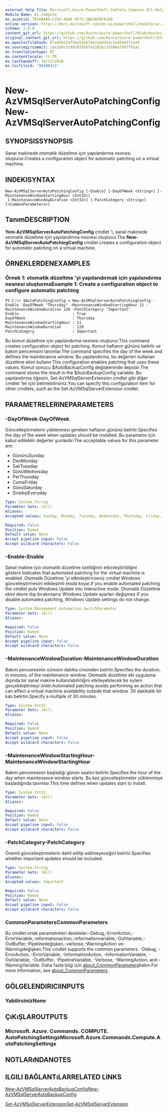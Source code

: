 ```yaml
---
external help file: Microsoft.Azure.PowerShell.Cmdlets.Compute.dll-Help.xml
Module Name: Az.Compute
ms.assetid: 7016BAA9-C25D-404E-9F75-2BE49FBF91A8
online version: https://docs.microsoft.com/en-us/powershell/module/az.compute/new-azvmsqlserverautopatchingconfig
schema: 2.0.0
content_git_url: https://github.com/Azure/azure-powershell/blob/master/src/Compute/Compute/help/New-AzVMSqlServerAutoPatchingConfig.md
original_content_git_url: https://github.com/Azure/azure-powershell/blob/master/src/Compute/Compute/help/New-AzVMSqlServerAutoPatchingConfig.md
ms.openlocfilehash: 6fe89822af5be532674e22dd3e1c1edd583fced4
ms.sourcegitcommit: 1de2b6c3c99197958fa2101bc37680e7507f91ac
ms.translationtype: MT
ms.contentlocale: tr-TR
ms.lasthandoff: 10/13/2020
ms.locfileid: "94108411"
---
```

# <span data-ttu-id="b7342-101">New-AzVMSqlServerAutoPatchingConfig</span><span class="sxs-lookup"><span data-stu-id="b7342-101">New-AzVMSqlServerAutoPatchingConfig</span></span>

## <span data-ttu-id="b7342-102">SYNOPSIS</span><span class="sxs-lookup"><span data-stu-id="b7342-102">SYNOPSIS</span></span>
<span data-ttu-id="b7342-103">Sanal makinede otomatik düzeltme için yapılandırma nesnesi oluşturur.</span><span class="sxs-lookup"><span data-stu-id="b7342-103">Creates a configuration object for automatic patching on a virtual machine.</span></span>

## <span data-ttu-id="b7342-104">INDEKI</span><span class="sxs-lookup"><span data-stu-id="b7342-104">SYNTAX</span></span>

```
New-AzVMSqlServerAutoPatchingConfig [-Enable] [-DayOfWeek <String>] [-MaintenanceWindowStartingHour <Int32>]
 [-MaintenanceWindowDuration <Int32>] [-PatchCategory <String>] [<CommonParameters>]
```

## <span data-ttu-id="b7342-105">Tanım</span><span class="sxs-lookup"><span data-stu-id="b7342-105">DESCRIPTION</span></span>
<span data-ttu-id="b7342-106">**Yeni-AzVMSqlServerAutoPatchingConfig** cmdlet 'i, sanal makinede otomatik düzeltme için yapılandırma nesnesi oluşturur.</span><span class="sxs-lookup"><span data-stu-id="b7342-106">The **New-AzVMSqlServerAutoPatchingConfig** cmdlet creates a configuration object for automatic patching on a virtual machine.</span></span>

## <span data-ttu-id="b7342-107">ÖRNEKLERDEN</span><span class="sxs-lookup"><span data-stu-id="b7342-107">EXAMPLES</span></span>

### <span data-ttu-id="b7342-108">Örnek 1: otomatik düzeltme 'yi yapılandırmak için yapılandırma nesnesi oluşturma</span><span class="sxs-lookup"><span data-stu-id="b7342-108">Example 1: Create a configuration object to configure automatic patching</span></span>
```
PS C:\> $AutoPatchingConfig = New-AzVMSqlServerAutoPatchingConfig -Enable -DayOfWeek "Thursday" -MaintenanceWindowStartingHour 11 -MaintenanceWindowDuration 120 -PatchCategory "Important"
Enable                        : True
DayOfWeek                     : Thursday
MaintenanceWindowStartingHour : 11
MaintenanceWindowDuration     : 120
PatchCategory                 : Important
```

<span data-ttu-id="b7342-109">Bu komut düzeltme için yapılandırma nesnesi oluşturur.</span><span class="sxs-lookup"><span data-stu-id="b7342-109">This command creates configuration object for patching.</span></span>
<span data-ttu-id="b7342-110">Komut haftanın gününü belirtir ve bakım penceresini tanımlar.</span><span class="sxs-lookup"><span data-stu-id="b7342-110">The command specifies the day of the week and defines the maintenance window.</span></span>
<span data-ttu-id="b7342-111">Bu yapılandırma, bu değerleri kullanan düzeltme ekini kullanır.</span><span class="sxs-lookup"><span data-stu-id="b7342-111">This configuration enables patching that uses these values.</span></span>
<span data-ttu-id="b7342-112">Komut sonucu $AutoBackupConfig değişkeninde depolar.</span><span class="sxs-lookup"><span data-stu-id="b7342-112">The command stores the result in the $AutoBackupConfig variable.</span></span>
<span data-ttu-id="b7342-113">Bu yapılandırma öğesini, Set-AzVMSqlServerExtension cmdlet gibi diğer cmdlet 'ler için belirtebilirsiniz.</span><span class="sxs-lookup"><span data-stu-id="b7342-113">You can specify this configuration item for other cmdlets, such as the Set-AzVMSqlServerExtension cmdlet.</span></span>

## <span data-ttu-id="b7342-114">PARAMETRELERINE</span><span class="sxs-lookup"><span data-stu-id="b7342-114">PARAMETERS</span></span>

### <span data-ttu-id="b7342-115">-DayOfWeek</span><span class="sxs-lookup"><span data-stu-id="b7342-115">-DayOfWeek</span></span>
<span data-ttu-id="b7342-116">Güncelleştirmelerin yüklenmesi gereken haftanın gününü belirtir.</span><span class="sxs-lookup"><span data-stu-id="b7342-116">Specifies the day of the week when updates should be installed.</span></span>
<span data-ttu-id="b7342-117">Bu parametre için kabul edilebilir değerler şunlardır:</span><span class="sxs-lookup"><span data-stu-id="b7342-117">The acceptable values for this parameter are:</span></span>
- <span data-ttu-id="b7342-118">Gününü</span><span class="sxs-lookup"><span data-stu-id="b7342-118">Sunday</span></span>
- <span data-ttu-id="b7342-119">Den</span><span class="sxs-lookup"><span data-stu-id="b7342-119">Monday</span></span>
- <span data-ttu-id="b7342-120">Salı</span><span class="sxs-lookup"><span data-stu-id="b7342-120">Tuesday</span></span>
- <span data-ttu-id="b7342-121">Günü</span><span class="sxs-lookup"><span data-stu-id="b7342-121">Wednesday</span></span>
- <span data-ttu-id="b7342-122">Per</span><span class="sxs-lookup"><span data-stu-id="b7342-122">Thursday</span></span>
- <span data-ttu-id="b7342-123">Cuma</span><span class="sxs-lookup"><span data-stu-id="b7342-123">Friday</span></span>
- <span data-ttu-id="b7342-124">Günü</span><span class="sxs-lookup"><span data-stu-id="b7342-124">Saturday</span></span>
- <span data-ttu-id="b7342-125">Sıradışı</span><span class="sxs-lookup"><span data-stu-id="b7342-125">Everyday</span></span>

```yaml
Type: System.String
Parameter Sets: (All)
Aliases:
Accepted values: Sunday, Monday, Tuesday, Wednesday, Thursday, Friday, Saturday, Everyday

Required: False
Position: Named
Default value: None
Accept pipeline input: False
Accept wildcard characters: False
```

### <span data-ttu-id="b7342-126">-Enable</span><span class="sxs-lookup"><span data-stu-id="b7342-126">-Enable</span></span>
<span data-ttu-id="b7342-127">Sanal makine için otomatik düzeltme özelliğinin etkinleştirildiğini gösterir.</span><span class="sxs-lookup"><span data-stu-id="b7342-127">Indicates that automated patching for the virtual machine is enabled.</span></span>
<span data-ttu-id="b7342-128">Otomatik Düzeltme 'yi etkinleştirirseniz cmdlet Windows güncelleştirmesini etkileşimli moda koyar.</span><span class="sxs-lookup"><span data-stu-id="b7342-128">If you enable automated patching the cmdlet puts Windows Update into interactive mode.</span></span>
<span data-ttu-id="b7342-129">Otomatik Düzeltme ekini devre dışı bırakırsanız Windows Update ayarları değişmez.</span><span class="sxs-lookup"><span data-stu-id="b7342-129">If you disable automated patching, Windows Update settings do not change.</span></span>

```yaml
Type: System.Management.Automation.SwitchParameter
Parameter Sets: (All)
Aliases:

Required: False
Position: Named
Default value: None
Accept pipeline input: False
Accept wildcard characters: False
```

### <span data-ttu-id="b7342-130">-MaintenanceWindowDuration</span><span class="sxs-lookup"><span data-stu-id="b7342-130">-MaintenanceWindowDuration</span></span>
<span data-ttu-id="b7342-131">Bakım penceresinin süresini dakika cinsinden belirtir.</span><span class="sxs-lookup"><span data-stu-id="b7342-131">Specifies the duration, in minutes, of the maintenance window.</span></span>
<span data-ttu-id="b7342-132">Otomatik düzeltme eki uygulama dışında bir sanal makine kullanılabilirliğini etkileyebilecek bir eylem gerçekleştirmeyi önler.</span><span class="sxs-lookup"><span data-stu-id="b7342-132">Automated patching avoids performing an action that can affect a virtual machine availability outside that window.</span></span>
<span data-ttu-id="b7342-133">30 dakikalık bir katı belirtin.</span><span class="sxs-lookup"><span data-stu-id="b7342-133">Specify a multiple of 30 minutes.</span></span>

```yaml
Type: System.Int32
Parameter Sets: (All)
Aliases:

Required: False
Position: Named
Default value: None
Accept pipeline input: False
Accept wildcard characters: False
```

### <span data-ttu-id="b7342-134">-MaintenanceWindowStartingHour</span><span class="sxs-lookup"><span data-stu-id="b7342-134">-MaintenanceWindowStartingHour</span></span>
<span data-ttu-id="b7342-135">Bakım penceresinin başladığı günün saatini belirtir.</span><span class="sxs-lookup"><span data-stu-id="b7342-135">Specifies the hour of the day when maintenance window starts.</span></span>
<span data-ttu-id="b7342-136">Bu kez güncelleştirmeler yüklenmeye başladığında tanımlar.</span><span class="sxs-lookup"><span data-stu-id="b7342-136">This time defines when updates start to install.</span></span>

```yaml
Type: System.Int32
Parameter Sets: (All)
Aliases:

Required: False
Position: Named
Default value: None
Accept pipeline input: False
Accept wildcard characters: False
```

### <span data-ttu-id="b7342-137">-PatchCategory</span><span class="sxs-lookup"><span data-stu-id="b7342-137">-PatchCategory</span></span>
<span data-ttu-id="b7342-138">Önemli güncelleştirmelerin dahil edilip edilmeyeceğini belirtir.</span><span class="sxs-lookup"><span data-stu-id="b7342-138">Specifies whether important updates should be included.</span></span>

```yaml
Type: System.String
Parameter Sets: (All)
Aliases:
Accepted values: Important

Required: False
Position: Named
Default value: None
Accept pipeline input: False
Accept wildcard characters: False
```

### <span data-ttu-id="b7342-139">CommonParameters</span><span class="sxs-lookup"><span data-stu-id="b7342-139">CommonParameters</span></span>
<span data-ttu-id="b7342-140">Bu cmdlet ortak parametreleri destekler:-Debug,-ErrorAction,-ErrorVariable,-ınformationaction,-ınformationvariable,-OutVariable,-OutBuffer,-Pipelinedeğişken,-verbose,-WarningAction ve-Warningdeğişken.</span><span class="sxs-lookup"><span data-stu-id="b7342-140">This cmdlet supports the common parameters: -Debug, -ErrorAction, -ErrorVariable, -InformationAction, -InformationVariable, -OutVariable, -OutBuffer, -PipelineVariable, -Verbose, -WarningAction, and -WarningVariable.</span></span> <span data-ttu-id="b7342-141">Daha fazla bilgi için [about_CommonParameters](http://go.microsoft.com/fwlink/?LinkID=113216)bakın.</span><span class="sxs-lookup"><span data-stu-id="b7342-141">For more information, see [about_CommonParameters](http://go.microsoft.com/fwlink/?LinkID=113216).</span></span>

## <span data-ttu-id="b7342-142">GÖLGELENDIRICI</span><span class="sxs-lookup"><span data-stu-id="b7342-142">INPUTS</span></span>

### <span data-ttu-id="b7342-143">Yabilirsiniz</span><span class="sxs-lookup"><span data-stu-id="b7342-143">None</span></span>

## <span data-ttu-id="b7342-144">ÇıKıŞLAR</span><span class="sxs-lookup"><span data-stu-id="b7342-144">OUTPUTS</span></span>

### <span data-ttu-id="b7342-145">Microsoft. Azure. Commands. COMPUTE. AutoPatchingSettings</span><span class="sxs-lookup"><span data-stu-id="b7342-145">Microsoft.Azure.Commands.Compute.AutoPatchingSettings</span></span>

## <span data-ttu-id="b7342-146">NOTLARıNDA</span><span class="sxs-lookup"><span data-stu-id="b7342-146">NOTES</span></span>

## <span data-ttu-id="b7342-147">ILGILI BAĞLANTıLAR</span><span class="sxs-lookup"><span data-stu-id="b7342-147">RELATED LINKS</span></span>

[<span data-ttu-id="b7342-148">New-AzVMSqlServerAutoBackupConfig</span><span class="sxs-lookup"><span data-stu-id="b7342-148">New-AzVMSqlServerAutoBackupConfig</span></span>](./New-AzVMSqlServerAutoBackupConfig.md)

[<span data-ttu-id="b7342-149">Set-AzVMSqlServerExtension</span><span class="sxs-lookup"><span data-stu-id="b7342-149">Set-AzVMSqlServerExtension</span></span>](./Set-AzVMSqlServerExtension.md)


